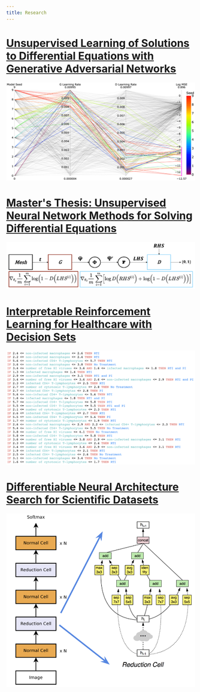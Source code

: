 ```yaml
---
title: Research
---
```


# [Unsupervised Learning of Solutions to Differential Equations with Generative Adversarial Networks](denn/deqgan.html)
[![denn_hypers](denn/exp_seeds_mse.png)](denn/deqgan.html)

# [Master's Thesis: Unsupervised Neural Network Methods for Solving Differential Equations](denn/denn.html)
[![denn_diagram](denn/DEQGAN_diagram.png)](denn/denn.html)

# [Interpretable Reinforcement Learning for Healthcare with Decision Sets](irl/irl.html)
[![dagger_dset_rules](irl/dagger_dset_rules.png)](irl/irl.html)

# [Differentiable Neural Architecture Search for Scientific Datasets](https://towardsdatascience.com/investigating-differentiable-neural-architecture-search-for-scientific-datasets-62899be8714e?source=friends_link&sk=bece331a719b31f24118c4b538b71d4f)
[![darts_img](pics/darts_img.png)](https://towardsdatascience.com/investigating-differentiable-neural-architecture-search-for-scientific-datasets-62899be8714e?source=friends_link&sk=bece331a719b31f24118c4b538b71d4f)
